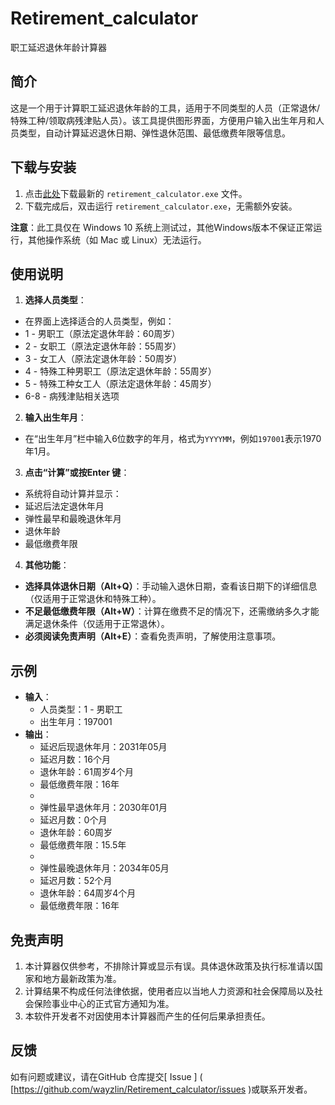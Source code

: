 # Retirement_calculator
职工延迟退休年龄计算器

## 简介
这是一个用于计算职工延迟退休年龄的工具，适用于不同类型的人员（正常退休/特殊工种/领取病残津贴人员）。该工具提供图形界面，方便用户输入出生年月和人员类型，自动计算延迟退休日期、弹性退休范围、最低缴费年限等信息。

## 下载与安装
1. 点击[此处](https://github.com/wayzlin/Retirement_calculator//releases)下载最新的 `retirement_calculator.exe` 文件。
2. 下载完成后，双击运行 `retirement_calculator.exe`，无需额外安装。

**注意**：此工具仅在 Windows 10 系统上测试过，其他Windows版本不保证正常运行，其他操作系统（如 Mac 或 Linux）无法运行。

## 使用说明
1. **选择人员类型**：
  - 在界面上选择适合的人员类型，例如：
   - 1 - 男职工（原法定退休年龄：60周岁）
   - 2 - 女职工（原法定退休年龄：55周岁）
   - 3 - 女工人（原法定退休年龄：50周岁）
   - 4 - 特殊工种男职工（原法定退休年龄：55周岁）
   - 5 - 特殊工种女工人（原法定退休年龄：45周岁）
   - 6-8 - 病残津贴相关选项
2.  **输入出生年月**：
  - 在“出生年月”栏中输入6位数字的年月，格式为` YYYYMM `，例如` 197001 `表示1970年1月。
3.  **点击“计算”或按Enter 键**：
  - 系统将自动计算并显示：
   - 延迟后法定退休年月
   - 弹性最早和最晚退休年月
   - 退休年龄
   - 最低缴费年限
4.  **其他功能**：
  -  **选择具体退休日期（Alt+Q）**：手动输入退休日期，查看该日期下的详细信息（仅适用于正常退休和特殊工种）。
  -  **不足最低缴费年限（Alt+W）**：计算在缴费不足的情况下，还需缴纳多久才能满足退休条件（仅适用于正常退休）。
  -  **必须阅读免责声明（Alt+E）**：查看免责声明，了解使用注意事项。

## 示例
- **输入**：
   -  人员类型：1 - 男职工
   -  出生年月：197001
- **输出**：
   - 延迟后现退休年月：2031年05月
   - 延迟月数：16个月
   - 退休年龄：61周岁4个月
   - 最低缴费年限：16年
   - 
   - 弹性最早退休年月：2030年01月
   - 延迟月数：0个月
   - 退休年龄：60周岁
   - 最低缴费年限：15.5年
   - 
   - 弹性最晚退休年月：2034年05月
   - 延迟月数：52个月
   - 退休年龄：64周岁4个月
   - 最低缴费年限：16年

## 免责声明
1. 本计算器仅供参考，不排除计算或显示有误。具体退休政策及执行标准请以国家和地方最新政策为准。
2. 计算结果不构成任何法律依据，使用者应以当地人力资源和社会保障局以及社会保险事业中心的正式官方通知为准。
3. 本软件开发者不对因使用本计算器而产生的任何后果承担责任。

## 反馈
如有问题或建议，请在GitHub 仓库提交[ Issue ] ( [https://github.com/wayzlin/Retirement_calculator/issues )或联系开发者。
